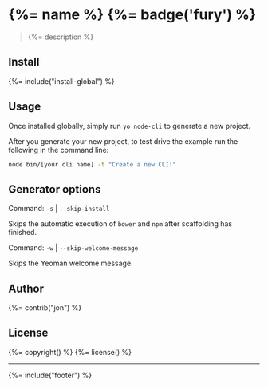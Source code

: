 # {%= name %} {%= badge('fury') %}

> {%= description %}

## Install
{%= include("install-global") %}

## Usage
Once installed globally, simply run `yo node-cli` to generate a new project.

After you generate your new project, to test drive the example run the following in the command line:

```bash
node bin/[your cli name] -t "Create a new CLI!"
```

## Generator options
Command: `-s` | `--skip-install`

Skips the automatic execution of `bower` and `npm` after scaffolding has finished.

Command: `-w` | `--skip-welcome-message`

Skips the Yeoman welcome message.

## Author
{%= contrib("jon") %}

## License
{%= copyright() %}
{%= license() %}

***

{%= include("footer") %}
